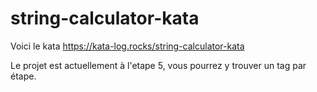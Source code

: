 # string-calculator-kata

Voici le kata https://kata-log.rocks/string-calculator-kata

Le projet est actuellement à l'etape 5, vous pourrez y trouver un tag par étape.
